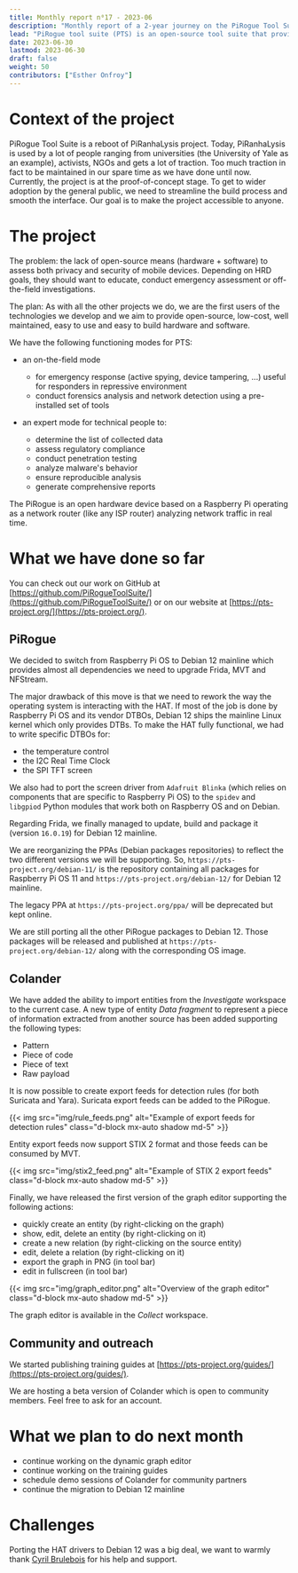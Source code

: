 ```yaml
---
title: Monthly report n⁰17 - 2023-06
description: "Monthly report of a 2-year journey on the PiRogue Tool Suite project"
lead: "PiRogue tool suite (PTS) is an open-source tool suite that provides a comprehensive mobile forensic and network traffic analysis platform."
date: 2023-06-30
lastmod: 2023-06-30
draft: false
weight: 50
contributors: ["Esther Onfroy"]
---
```


# Context of the project
PiRogue Tool Suite is a reboot of PiRanhaLysis project. Today, PiRanhaLysis is used by a lot of people ranging from universities (the University of Yale as an example), activists, NGOs and gets a lot of traction. Too much traction in fact to be maintained in our spare time as we have done until now. Currently, the project is at the proof-of-concept stage. To get to wider adoption by the general public, we need to streamline the build process and smooth the interface. Our goal is to make the project accessible to anyone.

# The project
The problem: the lack of open-source means (hardware + software) to assess both privacy and security of mobile devices. Depending on HRD goals, they should want to educate, conduct emergency assessment or off-the-field investigations.

The plan: As with all the other projects we do, we are the first users of the technologies we develop and we aim to provide open-source, low-cost, well maintained, easy to use and easy to build hardware and software. 

We have the following functioning modes for PTS:

- an on-the-field mode
  - for emergency response (active spying, device tampering, ...) useful for responders in repressive environment
  - conduct forensics analysis and network detection using a pre-installed set of tools

- an expert mode for technical people to:
  - determine the list of collected data
  - assess regulatory compliance
  - conduct penetration testing 
  - analyze malware's behavior
  - ensure reproducible analysis
  - generate comprehensive reports

The PiRogue is an open hardware device based on a Raspberry Pi operating as a network router (like any ISP router) analyzing network traffic in real time. 

# What we have done so far
You can check out our work on GitHub at [https://github.com/PiRogueToolSuite/](https://github.com/PiRogueToolSuite/) or on our website at [https://pts-project.org/](https://pts-project.org/). 

## PiRogue
We decided to switch from Raspberry Pi OS to Debian 12 mainline which provides almost all dependencies we need to upgrade Frida, MVT and NFStream. 

The major drawback of this move is that we need to rework the way the operating system is interacting with the HAT. If most of the job is done by Raspberry Pi OS and its vendor DTBOs, Debian 12 ships the mainline Linux kernel which only provides DTBs. To make the HAT fully functional, we had to write specific DTBOs for:

* the temperature control
* the I2C Real Time Clock
* the SPI TFT screen

We also had to port the screen driver from `Adafruit Blinka` (which relies on components that are specific to Raspberry Pi OS) to the `spidev` and `libgpiod` Python modules that work both on Raspberry OS and on Debian.

Regarding Frida, we finally managed to update, build and package it (version `16.0.19`) for Debian 12 mainline. 

We are reorganizing the PPAs (Debian packages repositories) to reflect the two different versions we will be supporting. So, `https://pts-project.org/debian-11/` is the repository containing all packages for Raspberry Pi OS 11 and `https://pts-project.org/debian-12/` for Debian 12 mainline.

The legacy PPA at `https://pts-project.org/ppa/` will be deprecated but kept online.

We are still porting all the other PiRogue packages to Debian 12. Those packages will be released and published at `https://pts-project.org/debian-12/` along with the corresponding OS image.

## Colander
We have added the ability to import entities from the *Investigate* workspace to the current case. A new  type of entity *Data fragment* to represent a piece of information extracted from another source has been added supporting the following types:

* Pattern
* Piece of code
* Piece of text
* Raw payload 

It is now possible to create export feeds for detection rules (for both Suricata and Yara). Suricata export feeds can be added to the PiRogue.

{{< img src="img/rule_feeds.png" alt="Example of export feeds for detection rules" class="d-block mx-auto shadow md-5" >}}

Entity export feeds now support STIX 2 format and those feeds can be consumed by MVT.

{{< img src="img/stix2_feed.png" alt="Example of STIX 2 export feeds" class="d-block mx-auto shadow md-5" >}}

Finally, we have released the first version of the graph editor supporting the following actions: 

* quickly create an entity (by right-clicking on the graph)
* show, edit, delete an entity (by right-clicking on it)
* create a new relation (by right-clicking on the source entity)
* edit, delete a relation (by right-clicking on it)
* export the graph in PNG (in tool bar)
* edit in fullscreen (in tool bar)

{{< img src="img/graph_editor.png" alt="Overview of the graph editor" class="d-block mx-auto shadow md-5" >}}

The graph editor is available in the *Collect* workspace.

## Community and outreach
We started publishing training guides at [https://pts-project.org/guides/](https://pts-project.org/guides/).

We are hosting a beta version of Colander which is open to community members. Feel free to ask for an account.

# What we plan to do next month
* continue working on the dynamic graph editor
* continue working on the training guides
* schedule demo sessions of Colander for community partners
* continue the migration to Debian 12 mainline

# Challenges
Porting the HAT drivers to Debian 12 was a big deal, we want to warmly thank [Cyril Brulebois](https://debamax.com/) for his help and support.
